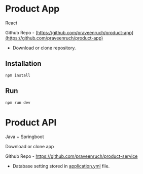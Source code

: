 # Product App
React

Github Repo - [https://github.com/praveenruch/product-app](https://github.com/praveenruch/product-app)
- Download or clone repository.

## Installation
    npm install
## Run
    npm run dev


#   Product API
Java + Springboot

Download or clone app 

Github Repo - https://github.com/praveenruch/product-service

-   Database setting stored in [application.yml](https://github.com/praveenruch/product-service/blob/master/src/main/resources/application.yml) file.

